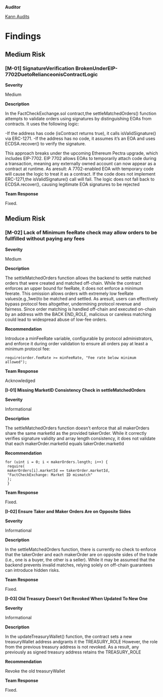 **Auditor**

[Kann Audits](https://x.com/KannAudits)

# Findings

## Medium Risk
### [M-01] SignatureVerification BrokenUnderEIP-7702DuetoRelianceonisContractLogic

**Severity**

Medium

**Description**

In the FactCheckExchange.sol contract,the settleMatchedOrders() function attempts to
validate orders using signatures by distinguishing EOAs from contracts. It uses the following logic:

-If the address has code (isContract returns true), it calls isValidSignature() via ERC-1271.
-If the address has no code, it assumes it’s an EOA and uses ECDSA.recover() to verify the signature.

This approach breaks under the upcoming Ethereum Pectra upgrade, which includes EIP-7702. EIP
7702 allows EOAs to temporarily attach code during a transaction, meaning any externally owned
account can now appear as a contract at runtime.
As aresult:
A 7702-enabled EOA with temporary code will cause the logic to treat it as a contract.
If the code does not implement ERC-1271,the isValidSignature() call will fail.
The logic does not fall back to ECDSA.recover(), causing legitimate EOA signatures to be rejected

**Team Response**

Fixed.

## Medium Risk
### [M-02] Lack of Minimum feeRate check may allow orders to be fullfilled without paying any fees

**Severity**

Medium

**Description**

The settleMatchedOrders function allows the backend to settle matched orders that
were created and matched off-chain. While the contract enforces an upper bound for feeRate, it does
not enforce a minimum feerate.
This omission allows orders with extremely low feeRate values(e.g.,1wei)to be matched and settled.
As aresult, users can effectively bypass protocol fees altogether, undermining protocol revenue and
fairness.
Since order matching is handled off-chain and executed on-chain by an address with the BACK
END_ROLE, malicious or careless matching could lead to widespread abuse of low-fee orders.

**Recommendation**

Introduce a minFeeRate variable, configurable by protocol administrators, and
enforce it during order validation to ensure all orders pay at least a minimum protocol fee:

```solidity
require(order.feeRate >= minFeeRate, "Fee rate below minimum allowed");
```

**Team Response**

Acknowledged

**[I-01] Missing MarketID Consistency Check in settleMatchedOrders**

**Severity**

Informational

**Description**

The settleMatchedOrders function doesn’t enforce that all makerOrders share the same
marketId as the provided takerOrder. While it correctly verifies signature validity and array length
consistency, it does not validate that each makerOrder.marketId equals takerOrder.marketId

**Recommendation**

```solidity
for (uint i = 0; i < makerOrders.length; i++) {
 require(
 makerOrders[i].marketId == takerOrder.marketId,
 "FactCheckExchange: Market ID mismatch"
 );
 }
```

**Team Response**

Fixed.

**[I-02] Ensure Taker and Maker Orders Are on Opposite Sides**

**Severity**

Informational

**Description**

In the settleMatchedOrders function, there is currently no check to enforce that the
takerOrder and each makerOrder are on opposite sides of the trade (i.e., one is a buyer, the other
is a seller). While it may be assumed that the backend prevents invalid matches, relying solely on
off-chain guarantees can introduce hidden risks.

**Team Response**

Fixed.

**[I-03] Old Treasury Doesn’t Get Revoked When Updated To New One**

**Severity**

Informational

**Description**

In the updateTreasuryWallet() function, the contract sets a new treasuryWallet address
andgrants it the TREASURY_ROLE
However, the role from the previous treasury address is not revoked. As a result, any previously as
signed treasury address retains the TREASURY_ROLE

**Recommendation**

Revoke the old treasuryWallet

**Team Response**

Fixed.
